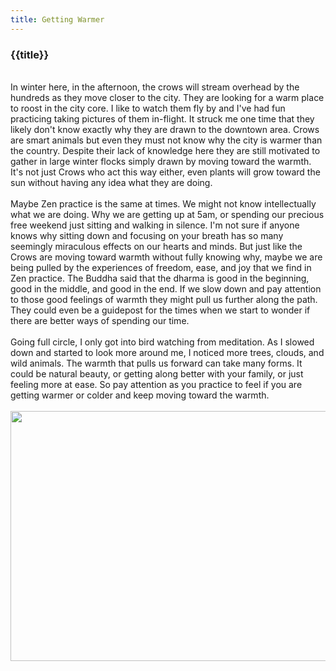 ```yaml
---
title: Getting Warmer
---
```

<h3>{{title}}</h3>

<br/>
In winter here, in the afternoon, the crows will stream overhead by the hundreds as they move closer to the city. They are looking for a warm place to roost in the city core. I like to watch them fly by and I've had fun practicing taking pictures of them in-flight. It struck me one time that they likely don't know exactly why they are drawn to the downtown area. Crows are smart animals but even they must not know why the city is warmer than the country. Despite their lack of knowledge here they are still motivated to gather in large winter flocks simply drawn by moving toward the warmth. It's not just Crows who act this way either, even plants will grow toward the sun without having any idea what they are doing.
<br/><br/>
Maybe Zen practice is the same at times. We might not know intellectually what we are doing. Why we are getting up at 5am, or spending our precious free weekend just sitting and walking in silence. I'm not sure if anyone knows why sitting down and focusing on your breath has so many seemingly miraculous effects on our hearts and minds. But just like the Crows are moving toward warmth without fully knowing why, maybe we are being pulled by the experiences of freedom, ease, and joy that we find in Zen practice. The Buddha said that the dharma is good in the beginning, good in the middle, and good in the end. If we slow down and pay attention to those good feelings of warmth they might pull us further along the path. They could even be a guidepost for the times when we start to wonder if there are better ways of spending our time.
<br/><br/>
Going full circle, I only got into bird watching from meditation. As I slowed down and started to look more around me, I noticed more trees, clouds, and wild animals. The warmth that pulls us forward can take many forms. It could be natural beauty, or getting along better with your family, or just feeling more at ease. So pay attention as you practice to feel if you are getting warmer or colder and keep moving toward the warmth.
<br/><br/>
<div class="center center-block">
    <img src="/assets/img/crows.jpg" class="img-fluid mx-auto" height="400px;"  width="600px;" style="display:block;"/>
</div>